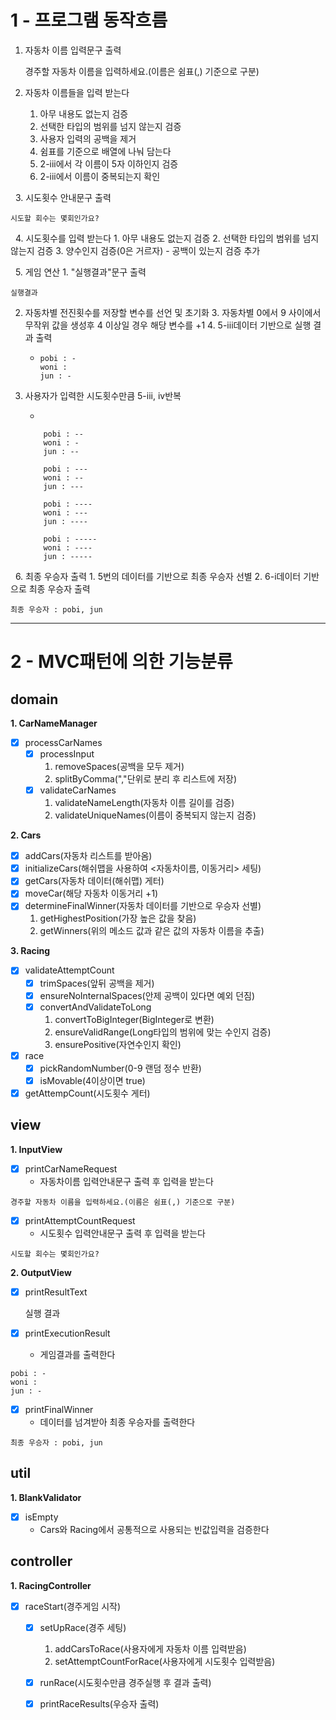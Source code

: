 1 - 프로그램 동작흐름
===
1. 자동차 이름 입력문구 출력


    경주할 자동차 이름을 입력하세요.(이름은 쉼표(,) 기준으로 구분)
&nbsp;
2. 자동차 이름들을 입력 받는다
   1. 아무 내용도 없는지 검증
   2. 선택한 타입의 범위를 넘지 않는지 검증
   3. 사용자 입력의 공백을 제거
   4. 쉼표를 기준으로 배열에 나눠 담는다
   5. 2-iii에서 각 이름이 5자 이하인지 검증
   6. 2-iii에서 이름이 중복되는지 확인

&nbsp;
3. 시도횟수 안내문구 출력


    시도할 회수는 몇회인가요?
&nbsp;
4. 시도횟수를 입력 받는다
    1. 아무 내용도 없는지 검증
    2. 선택한 타입의 범위를 넘지 않는지 검증
    3. 양수인지 검증(0은 거르자)
      - 공백이 있는지 검증 추가

&nbsp;
5. 게임 연산
    1. "실행결과"문구 출력


    실행결과

2. 자동차별 전진횟수를 저장할 변수를 선언 및 초기화
   3. 자동차별 0에서 9 사이에서 무작위 값을 생성후 4 이상일 경우 해당 변수를 +1
   4. 5-iii데이터 기반으로 실행 결과 출력

   - 
         pobi : -
         woni :
         jun : -


5.  사용자가 입력한 시도횟수만큼 5-iii, iv반복

    -

            pobi : --
            woni : -
            jun : --

            pobi : ---
            woni : --
            jun : ---

            pobi : ----
            woni : ---
            jun : ----

            pobi : -----
            woni : ----
            jun : -----


&nbsp;
6. 최종 우승자 출력
    1. 5번의 데이터를 기반으로 최종 우승자 선별
    2. 6-i데이터 기반으로 최종 우승자 출력


    최종 우승자 : pobi, jun

---

2 - MVC패턴에 의한 기능분류
===

## domain
   __1. CarNameManager__
   - [x] processCarNames
     -[x] processInput
       1) removeSpaces(공백을 모두 제거)
       2) splitByComma(","단위로 분리 후 리스트에 저장)
     -[x] validateCarNames
        1) validateNameLength(자동차 이름 길이를 검증)
        2) validateUniqueNames(이름이 중복되지 않는지 검증)
     
   __2. Cars__
   - [x] addCars(자동차 리스트를 받아옴)
   - [x] initializeCars(해쉬맵을 사용하여 <자동차이름, 이동거리> 세팅)
   - [x] getCars(자동차 데이터(해쉬맵) 게터)
   - [x] moveCar(해당 자동차 이동거리 +1)
   - [x] determineFinalWinner(자동차 데이터를 기반으로 우승자 선별)
        1. getHighestPosition(가장 높은 값을 찾음)
        2. getWinners(위의 메소드 값과 같은 값의 자동차 이름을 추출)

   __3. Racing__
   - [x] validateAttemptCount
       - [x] trimSpaces(앞뒤 공백을 제거)
       - [x] ensureNoInternalSpaces(안제 공백이 있다면 예외 던짐)
       - [x] convertAndValidateToLong
         1) convertToBigInteger(BigInteger로 변환)
         2) ensureValidRange(Long타입의 범위에 맞는 수인지 검증)
         3) ensurePositive(자연수인지 확인)
   -[x] race
        -[x] pickRandomNumber(0-9 랜덤 정수 반환)
        -[x] isMovable(4이상이면 true)
   -[x] getAttempCount(시도횟수 게터)

## view
   __1. InputView__
   - [x] printCarNameRequest
     - 자동차이름 입력안내문구 출력 후 입력을 받는다

    경주할 자동차 이름을 입력하세요.(이름은 쉼표(,) 기준으로 구분)

   - [x] printAttemptCountRequest
     - 시도횟수 입력안내문구 출력 후 입력을 받는다

    시도할 회수는 몇회인가요?

__2. OutputView__
- [x] printResultText


    실행 결과

- [x] printExecutionResult
    - 게임결과를 출력한다

```
pobi : -
woni :
jun : -
```
    

- [x] printFinalWinner
    - 데이터를 넘겨받아 최종 우승자를 출력한다

```
최종 우승자 : pobi, jun
```

## util
__1. BlankValidator__
-  [x] isEmpty
    - Cars와 Racing에서 공통적으로 사용되는 빈값입력을 검증한다

## controller
__1. RacingController__
- [x] raceStart(경주게임 시작)
    -[x] setUpRace(경주 세팅)
        1) addCarsToRace(사용자에게 자동차 이름 입력받음)
        2) setAttemptCountForRace(사용자에게 시도횟수 입력받음)
    -[x] runRace(시도횟수만큼 경주실행 후 결과 출력)
    -[x] printRaceResults(우승자 출력)



